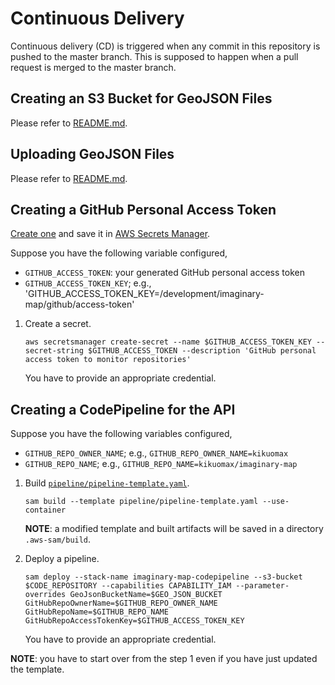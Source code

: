 # Continuous Delivery

Continuous delivery (CD) is triggered when any commit in this repository is pushed to the master branch.
This is supposed to happen when a pull request is merged to the master branch.

## Creating an S3 Bucket for GeoJSON Files

Please refer to [README.md](README.md#creating-an-s3-bucket-for-geojson-files).

## Uploading GeoJSON Files

Please refer to [README.md](README.md#uploading-geojson-files).

## Creating a GitHub Personal Access Token

[Create one](https://docs.github.com/en/github/authenticating-to-github/creating-a-personal-access-token) and save it in [AWS Secrets Manager](https://aws.amazon.com/secrets-manager/).

Suppose you have the following variable configured,
- `GITHUB_ACCESS_TOKEN`: your generated GitHub personal access token
- `GITHUB_ACCESS_TOKEN_KEY`; e.g., 'GITHUB_ACCESS_TOKEN_KEY=/development/imaginary-map/github/access-token'

1. Create a secret.

    ```
    aws secretsmanager create-secret --name $GITHUB_ACCESS_TOKEN_KEY --secret-string $GITHUB_ACCESS_TOKEN --description 'GitHub personal access token to monitor repositories'
    ```

   You have to provide an appropriate credential.

## Creating a CodePipeline for the API

Suppose you have the following variables configured,
- `GITHUB_REPO_OWNER_NAME`; e.g., `GITHUB_REPO_OWNER_NAME=kikuomax`
- `GITHUB_REPO_NAME`; e.g., `GITHUB_REPO_NAME=kikuomax/imaginary-map`

1. Build [`pipeline/pipeline-template.yaml`](api/pipeline-template.yaml).

    ```
    sam build --template pipeline/pipeline-template.yaml --use-container
    ```

   **NOTE**: a modified template and built artifacts will be saved in a directory `.aws-sam/build`.

2. Deploy a pipeline.

    ```
    sam deploy --stack-name imaginary-map-codepipeline --s3-bucket $CODE_REPOSITORY --capabilities CAPABILITY_IAM --parameter-overrides GeoJsonBucketName=$GEO_JSON_BUCKET GitHubRepoOwnerName=$GITHUB_REPO_OWNER_NAME GitHubRepoName=$GITHUB_REPO_NAME GitHubRepoAccessTokenKey=$GITHUB_ACCESS_TOKEN_KEY
    ```

   You have to provide an appropriate credential.

**NOTE**: you have to start over from the step 1 even if you have just updated the template.